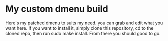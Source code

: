 # My custom dmenu build

Here's my patched dmenu to suits my need. you can grab and edit what you want here. If you want to install it, simply clone this repository, cd to the cloned repo, then run sudo make install. From there you should good to go.
